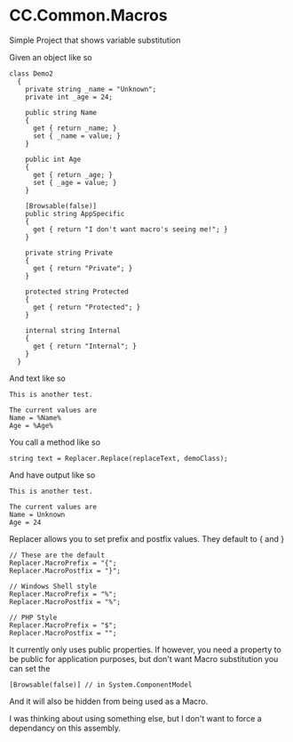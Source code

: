 # CC.Common.Macros
Simple Project that shows variable substitution

Given an object like so

```
class Demo2
  {
    private string _name = "Unknown";
    private int _age = 24;

    public string Name
    {
      get { return _name; }
      set { _name = value; }
    }

    public int Age
    {
      get { return _age; }
      set { _age = value; }
    }

    [Browsable(false)]
    public string AppSpecific
    {
      get { return "I don't want macro's seeing me!"; }
    }

    private string Private
    {
      get { return "Private"; }
    }

    protected string Protected
    {
      get { return "Protected"; }
    }

    internal string Internal
    {
      get { return "Internal"; }
    }
  }
```

And text like so

```
This is another test.

The current values are
Name = %Name%
Age = %Age%
```

You call a method like so

```
string text = Replacer.Replace(replaceText, demoClass);
```

And have output like so

```
This is another test.

The current values are
Name = Unknown
Age = 24
```

Replacer allows you to set prefix and postfix values. They default to { and }

```
// These are the default
Replacer.MacroPrefix = "{";
Replacer.MacroPostfix = "}";

// Windows Shell style
Replacer.MacroPrefix = "%";
Replacer.MacroPostfix = "%";
      
// PHP Style
Replacer.MacroPrefix = "$";
Replacer.MacroPostfix = "";
```

It currently only uses public properties. If however, you need a property to be public for application purposes, but don't want Macro substitution you can set the

```
[Browsable(false)] // in System.ComponentModel
```

And it will also be hidden from being used as a Macro.

I was thinking about using something else, but I don't want to force a dependancy on this assembly.